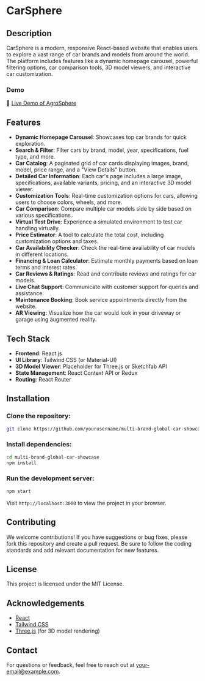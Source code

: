 
# CarSphere

## Description
CarSphere is a modern, responsive React-based website that enables users to explore a vast range of car brands and models from around the world. The platform includes features like a dynamic homepage carousel, powerful filtering options, car comparison tools, 3D model viewers, and interactive car customization.

### **Demo**  
🔗 [Live Demo of AgroSphere](https://carsphere.netlify.app/)   

## Features
- **Dynamic Homepage Carousel**: Showcases top car brands for quick exploration.
- **Search & Filter**: Filter cars by brand, model, year, specifications, fuel type, and more.
- **Car Catalog**: A paginated grid of car cards displaying images, brand, model, price range, and a "View Details" button.
- **Detailed Car Information**: Each car's page includes a large image, specifications, available variants, pricing, and an interactive 3D model viewer.
- **Customization Tools**: Real-time customization options for cars, allowing users to choose colors, wheels, and more.
- **Car Comparison**: Compare multiple car models side by side based on various specifications.
- **Virtual Test Drive**: Experience a simulated environment to test car handling virtually.
- **Price Estimator**: A tool to calculate the total cost, including customization options and taxes.
- **Car Availability Checker**: Check the real-time availability of car models in different locations.
- **Financing & Loan Calculator**: Estimate monthly payments based on loan terms and interest rates.
- **Car Reviews & Ratings**: Read and contribute reviews and ratings for car models.
- **Live Chat Support**: Communicate with customer support for queries and assistance.
- **Maintenance Booking**: Book service appointments directly from the website.
- **AR Viewing**: Visualize how the car would look in your driveway or garage using augmented reality.

## Tech Stack
- **Frontend**: React.js
- **UI Library**: Tailwind CSS (or Material-UI)
- **3D Model Viewer**: Placeholder for Three.js or Sketchfab API
- **State Management**: React Context API or Redux
- **Routing**: React Router

## Installation

### Clone the repository:
```bash
git clone https://github.com/yourusername/multi-brand-global-car-showcase.git
```

### Install dependencies:
```bash
cd multi-brand-global-car-showcase
npm install
```

### Run the development server:
```bash
npm start
```

Visit `http://localhost:3000` to view the project in your browser.

## Contributing
We welcome contributions! If you have suggestions or bug fixes, please fork this repository and create a pull request. Be sure to follow the coding standards and add relevant documentation for new features.

## License
This project is licensed under the MIT License.

## Acknowledgements
- [React](https://reactjs.org/)
- [Tailwind CSS](https://tailwindcss.com/)
- [Three.js](https://threejs.org/) (for 3D model rendering)

## Contact
For questions or feedback, feel free to reach out at [your-email@example.com](monishr608@gmail.com).
